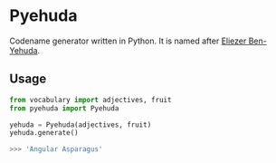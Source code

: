 # Pyehuda

Codename generator written in Python. It is named after [Eliezer Ben-Yehuda](http://en.wikipedia.org/wiki/Eliezer_Ben-Yehuda).

## Usage
```python
from vocabulary import adjectives, fruit
from pyehuda import Pyehuda

yehuda = Pyehuda(adjectives, fruit)
yehuda.generate()

>>> 'Angular Asparagus'
```
